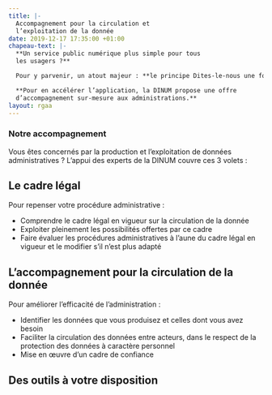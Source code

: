```yaml
---
title: |-
  Accompagnement pour la circulation et
  l’exploitation de la donnée
date: 2019-12-17 17:35:00 +01:00
chapeau-text: |-
  **Un service public numérique plus simple pour tous
  les usagers ?**

  Pour y parvenir, un atout majeur : **le principe Dites-le-nous une fois** (DLNUF), qui consiste à leur éviter de fournir, lors de leurs démarches en ligne, des informations ou pièces justificatives déjà détenues par d’autres administrations, en s’appuyant sur le partage automatique de données via des API.

  **Pour en accélérer l’application, la DINUM propose une offre
  d’accompagnement sur-mesure aux administrations.**
layout: rgaa
---
```


### Notre accompagnement

Vous êtes concernés par la production et l’exploitation de données administratives ? L’appui des experts de la DINUM couvre ces 3 volets :

## Le cadre légal
Pour repenser votre procédure administrative :
* Comprendre le cadre légal en vigueur sur la circulation
de la donnée
* Exploiter pleinement les possibilités offertes par ce cadre
* Faire évaluer les procédures administratives à l’aune du cadre légal en vigueur et le modifier s’il n’est plus adapté


## L’accompagnement pour la circulation de la donnée
Pour améliorer l’efficacité de l’administration :
* Identifier les données que vous produisez et celles dont vous avez besoin
* Faciliter la circulation des données entre acteurs, dans le respect de la protection des données à caractère personnel
* Mise en œuvre d’un cadre de confiance

## Des outils à votre disposition